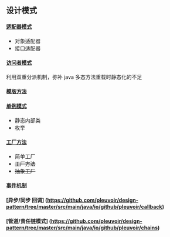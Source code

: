 

## 设计模式

#### [适配器模式](https://github.com/pleuvoir/design-pattern/tree/master/src/main/java/io/github/pleuvoir/adapter)

- 对象适配器
- 接口适配器

#### [访问者模式](https://github.com/pleuvoir/design-pattern/tree/master/src/main/java/io/github/pleuvoir/visitor)

利用双重分派机制，弥补 java 多态方法重载时静态化的不足

#### [模版方法](https://github.com/pleuvoir/design-pattern/tree/master/src/main/java/io/github/pleuvoir/template)

#### [单例模式](https://github.com/pleuvoir/design-pattern/tree/master/src/main/java/io/github/pleuvoir/singleton)

- 静态内部类
- 枚举

#### [工厂方法](https://github.com/pleuvoir/design-pattern/tree/master/src/main/java/io/github/pleuvoir/factory)

- 简单工厂
- ~~工厂方法~~
- ~~抽象工厂~~

#### [事件机制](https://github.com/pleuvoir/design-pattern/tree/master/src/main/java/io/github/pleuvoir/event)

#### [异步/同步 回调] (https://github.com/pleuvoir/design-pattern/tree/master/src/main/java/io/github/pleuvoir/callback)

#### [管道/责任链模式] (https://github.com/pleuvoir/design-pattern/tree/master/src/main/java/io/github/pleuvoir/chains)
